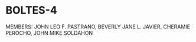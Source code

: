 # BOLTES-4
MEMBERS: JOHN LEO F. PASTRANO, BEVERLY JANE L. JAVIER, CHERAMIE PEROCHO, JOHN MIKE SOLDAHON
